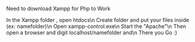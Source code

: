 Need to download Xampp for Php  to Work

In the Xampp folder , open htdocs\n
Create folder and put your files inside (ex: namefolder)\n
Open xampp-control.exe\n
Start the "Apache"\n
Then open a browser and digit localhost/namefolder and\n
There you Go :)
